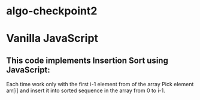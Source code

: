 ﻿# algo-checkpoint2

# Vanilla JavaScript

## This code implements Insertion Sort using JavaScript:

Each time work only with the first i-1 element from of the array
Pick element arr[i] and insert it into sorted sequence in the array from 0 to i-1.
